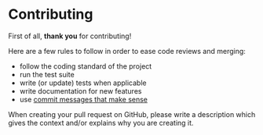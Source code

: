 # Contributing

First of all, **thank you** for contributing!

Here are a few rules to follow in order to ease code reviews and merging:

- follow the coding standard of the project
- run the test suite
- write (or update) tests when applicable
- write documentation for new features
- use [commit messages that make sense](http://tbaggery.com/2008/04/19/a-note-about-git-commit-messages.html)

When creating your pull request on GitHub, please write a description which gives the context and/or explains why you are creating it.
